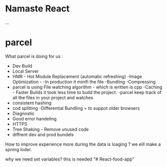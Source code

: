 # Namaste React

...
# parcel
What parcel is doing for us :
- Dev Build
- Local Server
- HMR - Hot Module Replacement (automatic refreshing)
-Image  Optimization  - 
-In production it minifi the file
-Bundling
-Compressing
- parcel is using File watching algorithm - which is written is cpp
-Caching - Faster Builds it took less time  to build the project. 
-parcel keep track  of all the files in your project and watches
- consistent hashing
- cod splitting
-Differential Bundling = to suppot older browsers 
- Diagnostic
- Good error handeling
- HTTPS
- Tree Shaking - Remove unused code
- diffrent dev and prod bundels


How to improve experience more during the data is loaging ?
 we eill make a spning loder.


 why we need set variables?
 this is needed "# React-food-app" 
